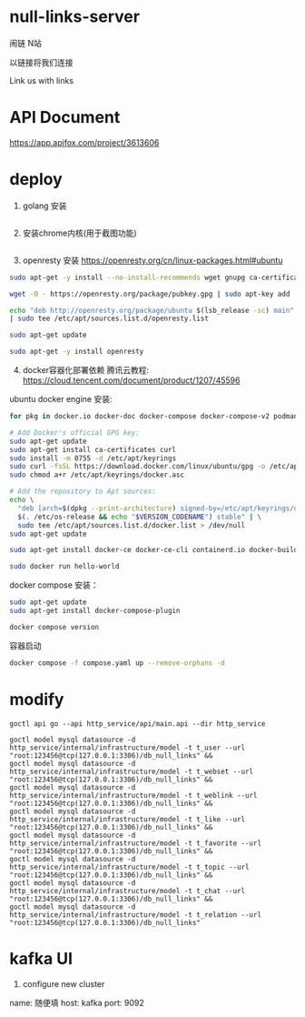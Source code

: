 # null-links-server
闹链 N站

以链接将我们连接

Link us with links

# API Document
https://app.apifox.com/project/3613606

# deploy
1. golang 安装
```bash

```

2. 安装chrome内核(用于截图功能)

```bash

```

3. openresty 安装
https://openresty.org/cn/linux-packages.html#ubuntu
```bash
sudo apt-get -y install --no-install-recommends wget gnupg ca-certificates lsb-release

wget -O - https://openresty.org/package/pubkey.gpg | sudo apt-key add -

echo "deb http://openresty.org/package/ubuntu $(lsb_release -sc) main" \
| sudo tee /etc/apt/sources.list.d/openresty.list

sudo apt-get update

sudo apt-get -y install openresty
```

4. docker容器化部署依赖
腾讯云教程: https://cloud.tencent.com/document/product/1207/45596

ubuntu docker engine 安装:
```bash
for pkg in docker.io docker-doc docker-compose docker-compose-v2 podman-docker containerd runc; do sudo apt-get remove $pkg; done

# Add Docker's official GPG key:
sudo apt-get update
sudo apt-get install ca-certificates curl
sudo install -m 0755 -d /etc/apt/keyrings
sudo curl -fsSL https://download.docker.com/linux/ubuntu/gpg -o /etc/apt/keyrings/docker.asc
sudo chmod a+r /etc/apt/keyrings/docker.asc

# Add the repository to Apt sources:
echo \
  "deb [arch=$(dpkg --print-architecture) signed-by=/etc/apt/keyrings/docker.asc] https://download.docker.com/linux/ubuntu \
  $(. /etc/os-release && echo "$VERSION_CODENAME") stable" | \
  sudo tee /etc/apt/sources.list.d/docker.list > /dev/null
sudo apt-get update

sudo apt-get install docker-ce docker-ce-cli containerd.io docker-buildx-plugin docker-compose-plugin

sudo docker run hello-world
```

docker compose 安装：
```bash
sudo apt-get update
sudo apt-get install docker-compose-plugin

docker compose version
```


容器启动
```bash
docker compose -f compose.yaml up --remove-orphans -d
```


# modify
```
goctl api go --api http_service/api/main.api --dir http_service

goctl model mysql datasource -d http_service/internal/infrastructure/model -t t_user --url "root:123456@tcp(127.0.0.1:3306)/db_null_links" &&
goctl model mysql datasource -d http_service/internal/infrastructure/model -t t_webset --url "root:123456@tcp(127.0.0.1:3306)/db_null_links" &&
goctl model mysql datasource -d http_service/internal/infrastructure/model -t t_weblink --url "root:123456@tcp(127.0.0.1:3306)/db_null_links" &&
goctl model mysql datasource -d http_service/internal/infrastructure/model -t t_like --url "root:123456@tcp(127.0.0.1:3306)/db_null_links" &&
goctl model mysql datasource -d http_service/internal/infrastructure/model -t t_favorite --url "root:123456@tcp(127.0.0.1:3306)/db_null_links" &&
goctl model mysql datasource -d http_service/internal/infrastructure/model -t t_topic --url "root:123456@tcp(127.0.0.1:3306)/db_null_links" &&
goctl model mysql datasource -d http_service/internal/infrastructure/model -t t_chat --url "root:123456@tcp(127.0.0.1:3306)/db_null_links" &&
goctl model mysql datasource -d http_service/internal/infrastructure/model -t t_relation --url "root:123456@tcp(127.0.0.1:3306)/db_null_links"
```


# kafka UI
1. configure new cluster

name: 随便填
host: kafka
port: 9092